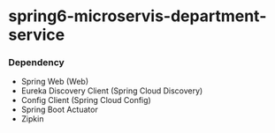 # spring6-microservis-department-service

### Dependency

* Spring Web (Web)
* Eureka Discovery Client (Spring Cloud Discovery)
* Config Client (Spring Cloud Config)
* Spring Boot Actuator
* Zipkin